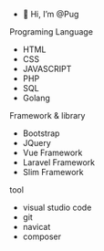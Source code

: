 - 👋 Hi, I’m @Pug

Programing Language
  -  HTML 
  -  CSS
  -  JAVASCRIPT
  -  PHP                
  -  SQL
  -  Golang       
  
Framework & library
  -  Bootstrap
  -  JQuery
  -  Vue Framework
  -  Laravel Framework
  -  Slim Framework

tool
  -  visual studio code
  -  git
  -  navicat
  -  composer
  
<!---
Pugpaprika21/Pugpaprika21 is a ✨ special ✨ repository because its `README.md` (this file) appears on your GitHub profile.
You can click the Preview link to take a look at your changes.
--->
